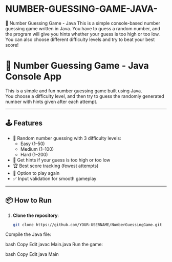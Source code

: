 # NUMBER-GUESSING-GAME-JAVA-
🎯 Number Guessing Game - Java This is a simple console-based number guessing game written in Java.  You have to guess a random number, and the program will give you hints whether your guess is too high or too low. You can also choose different difficulty levels and try to beat your best score!
# 🎯 Number Guessing Game - Java Console App

This is a simple and fun number guessing game built using Java.  
You choose a difficulty level, and then try to guess the randomly generated number with hints given after each attempt.

---

## 🕹️ Features

- 🔢 Random number guessing with 3 difficulty levels:
  - Easy (1–50)
  - Medium (1–100)
  - Hard (1–200)
- 🎯 Get hints if your guess is too high or too low
- 🏆 Best score tracking (fewest attempts)
- 🔁 Option to play again
- ✅ Input validation for smooth gameplay

---

## 📦 How to Run

1. **Clone the repository**:
   ```bash
   git clone https://github.com/YOUR-USERNAME/NumberGuessingGame.git

Compile the Java file:

bash
Copy
Edit
javac Main.java
Run the game:

bash
Copy
Edit
java Main
   
